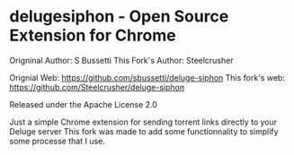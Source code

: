 # delugesiphon - Open Source Extension for Chrome

  Origninal Author: S Bussetti
  This Fork's Author: Steelcrusher
  
  Orignial Web: https://github.com/sbussetti/deluge-siphon
  This fork's web: https://github.com/Steelcrusher/deluge-siphon
  
  Released under the Apache License 2.0

  Just a simple Chrome extension for sending torrent links directly to your Deluge server
  This fork was made to add some functionnality to simplify some processe that I use.
